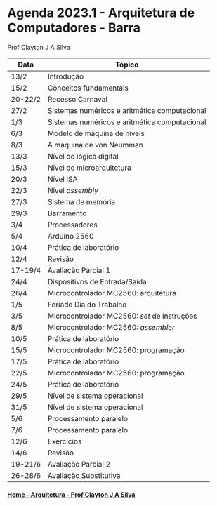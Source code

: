 # Agenda 2023.1 - Arquitetura de Computadores - Barra
Prof Clayton J A Silva

| Data | Tópico |
| ---- | ------ |
| 13/2 | Introdução | 
| 15/2 | Conceitos fundamentais |
| 20-22/2 | Recesso Carnaval |
| 27/2 | Sistemas numéricos e aritmética computacional |
| 1/3 | Sistemas numéricos e aritmética computacional |
| 6/3 | Modelo de máquina de níveis | 
| 8/3 | A máquina de von Neumman |
| 13/3 | Nível de lógica digital |
| 15/3 | Nível de microarquitetura |
| 20/3 | Nível ISA |
| 22/3 | Nível *assembly* |
| 27/3 | Sistema de memória |
| 29/3 | Barramento |
| 3/4 | Processadores |
| 5/4 | Arduíno 2560 |
| 10/4 | Prática de laboratório |
| 12/4 | Revisão |
| 17-19/4 | Avaliação Parcial 1 |
| 24/4 | Dispositivos de Entrada/Saída |
| 26/4 | Microcontrolador MC2560: arquitetura |
| 1/5 | Feriado Dia do Trabalho |
| 3/5 | Microcontrolador MC2560: *set* de instruções |
| 8/5 | Microcontrolador MC2560: *assembler* |
| 10/5 | Prática de laboratório |
| 15/5 | Microcontrolador MC2560: programação |
| 17/5 | Prática de laboratório |
| 22/5 | Microcontrolador MC2560: programação |
| 24/5 | Prática de laboratório |
| 29/5 | Nível de sistema operacional |
| 31/5 | Nível de sistema operacional |
| 5/6 | Processamento paralelo |
| 7/6 | Processamento paralelo |
| 12/6 | Exercícios |
| 14/6 | Revisão |
| 19-21/6 | Avaliação Parcial 2 |
| 26-28/6 | Avaliação Substitutiva |

#### [Home - Arquitetura - Prof Clayton J A Silva](https://github.com/claytonjasilva/claytonjasilva.github.io/blob/main/arq.md)

